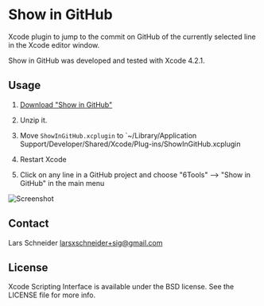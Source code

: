 # Show in GitHub
Xcode plugin to jump to the commit on GitHub of the currently selected line in the Xcode editor window.

Show in GitHub was developed and tested with Xcode 4.2.1.

## Usage

1. [Download "Show in GitHub"](https://github.com/downloads/larsxschneider/ShowInGitHub/ShowInGitHub.zip)

2. Unzip it.

3. Move `ShowInGitHub.xcplugin` to `~/Library/Application Support/Developer/Shared/Xcode/Plug-ins/ShowInGitHub.xcplugin

3. Restart Xcode

4. Click on any line in a GitHub project and choose "6Tools" --> "Show in GitHub" in the main menu

![Screenshot](ShowInGitHub/raw/master/Screenshot.png)

## Contact

Lars Schneider <larsxschneider+sig@gmail.com>


## License

Xcode Scripting Interface is available under the BSD license. See the LICENSE file for more info.
